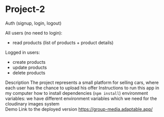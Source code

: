 # Project-2

Auth (signup, login, logout)

All users (no need to login):
- read products (list of products + product details)

Logged in users:
- create products
- update products
- delete products

Description
The project represents a small platform for selling cars, where each user has the chance to upload his offer
Instructions to run this app in my computer
how to install dependencies (`npm install`)
environment variables: we have different environment variables which we need for the cloudinary images system  
Demo
Link to the deployed version https://group-media.adaptable.app/
